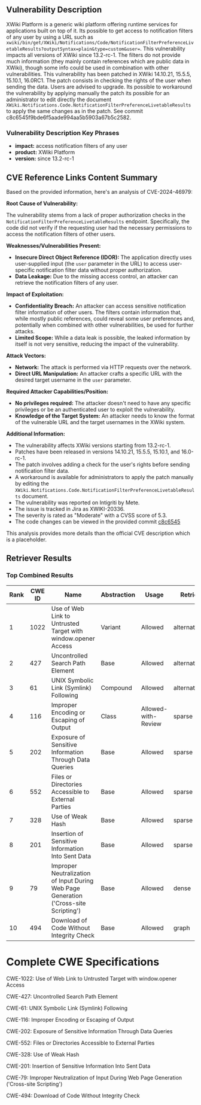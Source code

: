 ## Vulnerability Description
XWiki Platform is a generic wiki platform offering runtime services for applications built on top of it. Its possible to get access to notification filters of any user by using a URL such as `xwiki/bin/get/XWiki/Notifications/Code/NotificationFilterPreferenceLivetableResults?outputSyntax=plain&type=custom&user=`. This vulnerability impacts all versions of XWiki since 13.2-rc-1. The filters do not provide much information (they mainly contain references which are public data in XWiki), though some info could be used in combination with other vulnerabilities. This vulnerability has been patched in XWiki 14.10.21, 15.5.5, 15.10.1, 16.0RC1. The patch consists in checking the rights of the user when sending the data. Users are advised to upgrade. Its possible to workaround the vulnerability by applying manually the patch its possible for an administrator to edit directly the document `XWiki.Notifications.Code.NotificationFilterPreferenceLivetableResults` to apply the same changes as in the patch. See commit c8c6545f9bde6f5aade994aa5b5903a67b5c2582.

### Vulnerability Description Key Phrases
- **impact:** access notification filters of any user
- **product:** XWiki Platform
- **version:** since 13.2-rc-1

## CVE Reference Links Content Summary
Based on the provided information, here's an analysis of CVE-2024-46979:

**Root Cause of Vulnerability:**

The vulnerability stems from a lack of proper authorization checks in the `NotificationFilterPreferenceLivetableResults` endpoint. Specifically, the code did not verify if the requesting user had the necessary permissions to access the notification filters of other users.

**Weaknesses/Vulnerabilities Present:**

*   **Insecure Direct Object Reference (IDOR):** The application directly uses user-supplied input (the `user` parameter in the URL) to access user-specific notification filter data without proper authorization.
*   **Data Leakage:**  Due to the missing access control, an attacker can retrieve the notification filters of any user.

**Impact of Exploitation:**

*   **Confidentiality Breach:** An attacker can access sensitive notification filter information of other users. The filters contain information that, while mostly public references, could reveal some user preferences and, potentially when combined with other vulnerabilities, be used for further attacks.
*  **Limited Scope:** While a data leak is possible, the leaked information by itself is not very sensitive, reducing the impact of the vulnerability.

**Attack Vectors:**

*   **Network:** The attack is performed via HTTP requests over the network.
*   **Direct URL Manipulation:** An attacker crafts a specific URL with the desired target username in the `user` parameter.

**Required Attacker Capabilities/Position:**

*   **No privileges required:** The attacker doesn't need to have any specific privileges or be an authenticated user to exploit the vulnerability.
*   **Knowledge of the Target System:** An attacker needs to know the format of the vulnerable URL and the target usernames in the XWiki system.

**Additional Information:**

*   The vulnerability affects XWiki versions starting from 13.2-rc-1.
*   Patches have been released in versions 14.10.21, 15.5.5, 15.10.1, and 16.0-rc-1.
*   The patch involves adding a check for the user's rights before sending notification filter data.
*   A workaround is available for administrators to apply the patch manually by editing the `XWiki.Notifications.Code.NotificationFilterPreferenceLivetableResults` document.
*   The vulnerability was reported on Intigriti by Mete.
*   The issue is tracked in Jira as XWIKI-20336.
*   The severity is rated as "Moderate" with a CVSS score of 5.3.
*   The code changes can be viewed in the provided commit [c8c6545](https://github.com/xwiki/xwiki-platform/commit/c8c6545f9bde6f5aade994aa5b5903a67b5c2582)

This analysis provides more details than the official CVE description which is a placeholder.

## Retriever Results

### Top Combined Results

| Rank | CWE ID | Name | Abstraction | Usage  | Retrievers | Individual Scores |
|------|--------|------|-------------|-------|------------|-------------------|
| 1 | 1022 | Use of Web Link to Untrusted Target with window.opener Access | Variant | Allowed | alternate_terms | 0.700 |
| 2 | 427 | Uncontrolled Search Path Element | Base | Allowed | alternate_terms | 0.700 |
| 3 | 61 | UNIX Symbolic Link (Symlink) Following | Compound | Allowed | alternate_terms | 0.700 |
| 4 | 116 | Improper Encoding or Escaping of Output | Class | Allowed-with-Review | sparse | 0.360 |
| 5 | 202 | Exposure of Sensitive Information Through Data Queries | Base | Allowed | sparse | 0.322 |
| 6 | 552 | Files or Directories Accessible to External Parties | Base | Allowed | sparse | 0.317 |
| 7 | 328 | Use of Weak Hash | Base | Allowed | sparse | 0.294 |
| 8 | 201 | Insertion of Sensitive Information Into Sent Data | Base | Allowed | sparse | 0.289 |
| 9 | 79 | Improper Neutralization of Input During Web Page Generation ('Cross-site Scripting') | Base | Allowed | dense | 0.557 |
| 10 | 494 | Download of Code Without Integrity Check | Base | Allowed | graph | 0.002 |



# Complete CWE Specifications

CWE-1022: Use of Web Link to Untrusted Target with window.opener Access

CWE-427: Uncontrolled Search Path Element

CWE-61: UNIX Symbolic Link (Symlink) Following

CWE-116: Improper Encoding or Escaping of Output

CWE-202: Exposure of Sensitive Information Through Data Queries

CWE-552: Files or Directories Accessible to External Parties

CWE-328: Use of Weak Hash

CWE-201: Insertion of Sensitive Information Into Sent Data

CWE-79: Improper Neutralization of Input During Web Page Generation ('Cross-site Scripting')

CWE-494: Download of Code Without Integrity Check